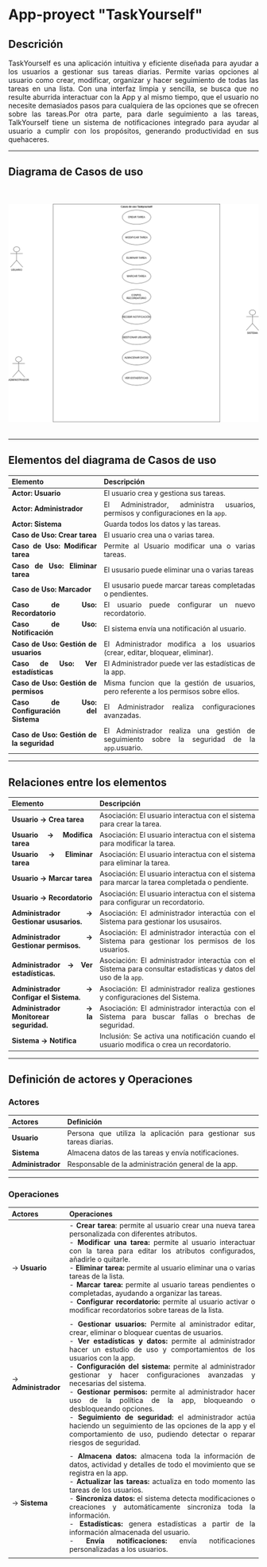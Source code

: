 <div align="justify">

  
# App-proyect "TaskYourself"

## **Descrición**

TaskYourself es una aplicación intuitiva y eficiente diseñada para ayudar a los usuarios a gestionar sus tareas diarias. Permite varias opciones al usuario como crear, modificar, organizar y hacer seguimiento de todas las tareas en una lista. Con una interfaz limpia y sencilla, se busca que no resulte aburrida interactuar con la App y al mismo tiempo, que el usuario no necesite demasiados pasos para cualquiera de las opciones que se ofrecen sobre las tareas.Por otra parte, para darle seguimiento a las tareas, TalkYourself tiene un sistema de notificaciones integrado para ayudar al usuario a cumplir con los propósitos, generando productividad en sus quehaceres. 

---

## **Diagrama de Casos de uso**
<br>
<br>
<img src="images/casos de uso Taskyourself.drawio.png">
<br>
<br>

---
## **Elementos del diagrama de Casos de uso**
| Elemento                            | Descripción     
|---|---|
| **Actor: Usuario**                          | El usuario crea y gestiona sus tareas.|
| **Actor: Administrador**                    | El Administrador, administra usuarios, permisos y configuraciones en la `app`.|
| **Actor: Sistema**                          | Guarda todos los datos y las tareas.|
| **Caso de Uso: Crear tarea**                | El usuario crea una o varias tarea. |
| **Caso de Uso: Modificar tarea**            | Permite al Usuario modificar una o varias tareas.|
| **Caso de Uso: Eliminar tarea**             | El ususario puede eliminar una o varias tareas|
| **Caso de Uso: Marcador**                   | El ususario puede marcar tareas completadas o pendientes.|
| **Caso de Uso: Recordatorio**               | El usuario puede configurar un nuevo recordatorio.|
| **Caso de Uso: Notificación**               | El sistema envía una notificación al usuario.                                                    |
| **Caso de Uso: Gestión de usuarios**        | El Administrador modifica a los usuarios (crear, editar, bloquear, eliminar).           |
| **Caso de Uso: Ver estadísticas**               | El Administrador puede ver las estadísticas de la app.                                                    |
| **Caso de Uso: Gestión de permisos**               | Misma funcion que la gestión de usuarios, pero referente a los permisos sobre ellos.                                                    |
| **Caso de Uso: Configuración del Sistema**               | El Administrador realiza configuraciones avanzadas.                                                    |
| **Caso de Uso: Gestión de la seguridad**               | El Administrador realiza una gestión de seguimiento sobre la seguridad de la `app`.usuario.                                                    |

---

## **Relaciones entre los elementos**

| Elemento                            | Descripción                                                                                       |
|-------------------------------------|---------------------------------------------------------------------------------------------------|
| **Usuario → Crea tarea**     | Asociación: El usuario interactua con el sistema para crear la tarea.                                    |
| **Usuario → Modifica tarea** | Asociación: El usuario interactua con el sistema para modificar la tarea.                                |
| **Usuario → Eliminar tarea** | Asociación: El usuario interactua con el sistema para eliminar la tarea.                                 |
| **Usuario → Marcar tarea**   | Asociación: El usuario interactua con el sistema para marcar la tarea completada o pendiente.            |
| **Usuario → Recordatorio**   | Asociación: El usuario interactua con el sistema para configurar un recordatorio.                        |
| **Administrador → Gestionar ususarios.**   | Asociación: El administrador interactúa con el Sistema para gestionar los ususairos.                        |
| **Administrador → Gestionar permisos.**   | Asociación: El administrador interactúa con el Sistema para gestionar los permisos de los usuarios.    |
| **Administrador → Ver estadísticas.**   | Asociación: El administrador interactúa con el Sistema para consultar estadísticas y datos del uso de la `app`.    |
| **Administrador → Configar el Sistema.**   | Asociación: El administrador realiza gestiones y configuraciones del Sistema.    |
| **Administrador → Monitorear la seguridad.**   | Asociación: El administrador interactúa con el Sistema para buscar fallas o brechas de seguridad.    |
| **Sistema → Notifica**       | Inclusión: Se activa una notificación cuando el usuario modifica o crea un recordatorio.                 |


---

## **Definición de actores y Operaciones**

### **Actores**

| **Actores** | **Definición** |
|-------------|-----------------------------------------------------------------------|
| **Usuario** | Persona que utiliza la aplicación para gestionar sus tareas diarias.|
| **Sistema** | Almacena datos de las tareas y envía notificaciones. |
| **Administrador** | Responsable de la administración general de la app. |

---

### **Operaciones**

| **Actores** | **Operaciones**|
|-------------|---------------------------------------------|
| → **Usuario** | - **Crear tarea**: permite al usuario crear una nueva tarea personalizada con diferentes atributos. <br> - **Modificar una tarea:** permite al usuario interactuar con la tarea para editar los atributos configurados, añadirle o quitarle. <br> - **Eliminar tarea:** permite al usuario eliminar una o varias tareas de la lista. <br> - **Marcar tarea:** permite al usuario tareas pendientes o completadas, ayudando a organizar las tareas. <br> - **Configurar recordatorio:** permite al usuario activar o modificar recordatorios sobre tareas de la lista. <br>|
|||
| → **Administrador**| - **Gestionar usuarios:** Permite al aministrador editar, crear, eliminar o bloquear cuentas de usuarios. <br> - **Ver estadísticas y datos:** permite al administrador hacer un estudio de uso y comportamientos de los usuarios con la app. <br> - **Configuración del sistema:** permite al administrador gestionar y hacer configuraciones avanzadas y necesarias del sistema. <br> - **Gestionar permisos:** permite al administrador hacer uso de la política de la app, bloqueando o desbloqueando opciones. <br> - **Seguimiento de seguridad:** el administrador actúa haciendo un seguimiento de las opciones de la app y el comportamiento de uso, pudiendo detectar o reparar riesgos de seguridad. |
|  |   |
| → **Sistema** | - **Almacena datos:** almacena toda la información de datos, actividad y detalles de todo el movimiento que se registra en la app. <br> - **Actualizar las tareas:** actualiza en todo momento las tareas de los usuarios. <br> - **Sincroniza datos:** el sistema detecta modificaciones o creaciones y automáticamente sincroniza toda la información. <br> - **Estadísticas:** genera estadísticas a partir de la información almacenada del usuario. <br> - **Envía notificaciones:** envía notificaciones personalizadas a los usuarios.  | 
|||






</div>
